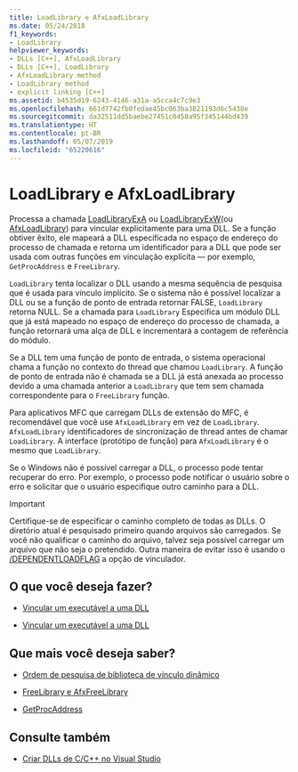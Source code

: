 ```yaml
---
title: LoadLibrary e AfxLoadLibrary
ms.date: 05/24/2018
f1_keywords:
- LoadLibrary
helpviewer_keywords:
- DLLs [C++], AfxLoadLibrary
- DLLs [C++], LoadLibrary
- AfxLoadLibrary method
- LoadLibrary method
- explicit linking [C++]
ms.assetid: b4535d19-6243-4146-a31a-a5cca4c7c9e3
ms.openlocfilehash: 661d7742fb0fedae45bc063ba3821193d6c5438e
ms.sourcegitcommit: da32511dd5baebe27451c0458a95f345144bd439
ms.translationtype: HT
ms.contentlocale: pt-BR
ms.lasthandoff: 05/07/2019
ms.locfileid: "65220616"
---
```

# <a name="loadlibrary-and-afxloadlibrary"></a>LoadLibrary e AfxLoadLibrary

Processa a chamada [LoadLibraryExA](/windows/desktop/api/libloaderapi/nf-libloaderapi-loadlibraryexa) ou [LoadLibraryExW](/windows/desktop/api/libloaderapi/nf-libloaderapi-loadlibraryexw)(ou [AfxLoadLibrary](../mfc/reference/application-information-and-management.md#afxloadlibrary)) para vincular explicitamente para uma DLL. Se a função obtiver êxito, ele mapeará a DLL especificada no espaço de endereço do processo de chamada e retorna um identificador para a DLL que pode ser usada com outras funções em vinculação explícita — por exemplo, `GetProcAddress` e `FreeLibrary`.

`LoadLibrary` tenta localizar o DLL usando a mesma sequência de pesquisa que é usada para vínculo implícito. Se o sistema não é possível localizar a DLL ou se a função de ponto de entrada retornar FALSE, `LoadLibrary` retorna NULL. Se a chamada para `LoadLibrary` Especifica um módulo DLL que já está mapeado no espaço de endereço do processo de chamada, a função retornará uma alça de DLL e incrementará a contagem de referência do módulo.

Se a DLL tem uma função de ponto de entrada, o sistema operacional chama a função no contexto do thread que chamou `LoadLibrary`. A função de ponto de entrada não é chamada se a DLL já está anexada ao processo devido a uma chamada anterior a `LoadLibrary` que tem sem chamada correspondente para o `FreeLibrary` função.

Para aplicativos MFC que carregam DLLs de extensão do MFC, é recomendável que você use `AfxLoadLibrary` em vez de `LoadLibrary`. `AfxLoadLibrary` identificadores de sincronização de thread antes de chamar `LoadLibrary`. A interface (protótipo de função) para `AfxLoadLibrary` é o mesmo que `LoadLibrary`.

Se o Windows não é possível carregar a DLL, o processo pode tentar recuperar do erro. Por exemplo, o processo pode notificar o usuário sobre o erro e solicitar que o usuário especifique outro caminho para a DLL.

> [!IMPORTANT]
> Certifique-se de especificar o caminho completo de todas as DLLs. O diretório atual é pesquisado primeiro quando arquivos são carregados. Se você não qualificar o caminho do arquivo, talvez seja possível carregar um arquivo que não seja o pretendido. Outra maneira de evitar isso é usando o [/DEPENDENTLOADFLAG](reference/dependentloadflag.md) a opção de vinculador.

## <a name="what-do-you-want-to-do"></a>O que você deseja fazer?

- [Vincular um executável a uma DLL](linking-an-executable-to-a-dll.md#linking-implicitly)

- [Vincular um executável a uma DLL](linking-an-executable-to-a-dll.md#determining-which-linking-method-to-use)

## <a name="what-do-you-want-to-know-more-about"></a>Que mais você deseja saber?

- [Ordem de pesquisa de biblioteca de vínculo dinâmico](/windows/desktop/Dlls/dynamic-link-library-search-order)

- [FreeLibrary e AfxFreeLibrary](freelibrary-and-afxfreelibrary.md)

- [GetProcAddress](getprocaddress.md)

## <a name="see-also"></a>Consulte também

- [Criar DLLs de C/C++ no Visual Studio](dlls-in-visual-cpp.md)
